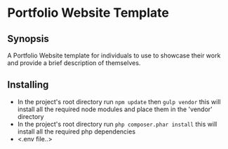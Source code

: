 # Portfolio Website Template

## Synopsis
A Portfolio Website template for individuals to use to showcase their work and provide a brief description of themselves.

## Installing
* In the project's root directory run `npm update` then `gulp vendor` this will install all the required node modules and place them in the 'vendor' directory
* In the project's root directory run `php composer.phar install` this will install all the required php dependencies
* <.env file..>
